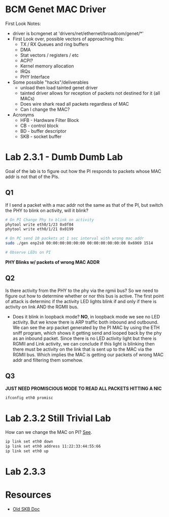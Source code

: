 # BCM Genet MAC Driver

First Look Notes:
* driver is bcmgenet at 'drivers/net/ethernet/broadcom/genet/*'
* First Look over, possible vectors of approaching this:
    * TX / RX Queues and ring buffers
    * DMA
    * Stat vectors / registers / etc
    * ACPI?
    * Kernel memory allocation
    * IRQs
    * PHY Interface
* Some possible "hacks"/deliverables
    * unload then load tainted genet driver
    * tainted driver allows for reception of packets not destined for it (all MACs)
    * Does wire shark read all packets regardless of MAC
    * Can I change the MAC?
* Acronyms
    * HFB - Hardware Filter Block
    * CB - control block
    * BD - buffer descriptor
    * SKB - socket buffer

# Lab 2.3.1 - Dumb Dumb Lab

Goal of the lab is to figure out how the PI responds to packets whose MAC addr is not that of the PIs. 

## Q1 

If I send a packet with a mac addr not the same as that of the PI, but switch the PHY to blink on activity, will it blink?

```bash
# On PI Change Phy to blink on activity
phytool write eth0/1/23 0x0f04
phytool write eth0/1/21 0x0199

# On PC send 10 packets at 1 sec interval with wrong mac addr
sudo ./gen enp2s0 00:00:00:00:00:00 00:00:00:00:00:00 0x6969 1514

# Observe LEDs on PI
```

**PHY Blinks w/ packets of wrong MAC ADDR**


## Q2 

Is there activity from the PHY to the phy via the rgmii bus? So we need to figure out how to determine whether or nor this bus is active. The first point of attack is determinc if the activity LED lights blink if and only if there is activity on link AND the RGMII bus.

* Does it blink in loopback mode? **NO**, in loopback mode we see no LED activity. But we know there is ARP traffic both inbound and outbound. We can see the arp packet generated by the PI MAC by using the ETH sniff program, which shows it getting send and looped back by the phy as an inbound packet. Since there is no LED activity light but there is RGMII and Link activity, we can conclude if this light is blinking then there must be activity on the link that is sent up to the MAC via the RGMII bus. Which implies the MAC is getting our packets of wrong MAC addr and filtering them somehow.

## Q3

**JUST NEED PROMISCIOUS MODE TO READ ALL PACKETS HITTING A NIC**

```bash
ifconfig eth0 promisc
```

# Lab 2.3.2 Still Trivial Lab

How can we change the MAC on PI? [See](../Docs/Changing-MAC-addresses.pdf). 

```bash
ip link set eth0 down
ip link set eth0 address 11:22:33:44:55:66
ip link set eth0 up
```

# Lab 2.3.3



# Resources
* [Old SKB Doc](http://vger.kernel.org/~davem/skb.html)